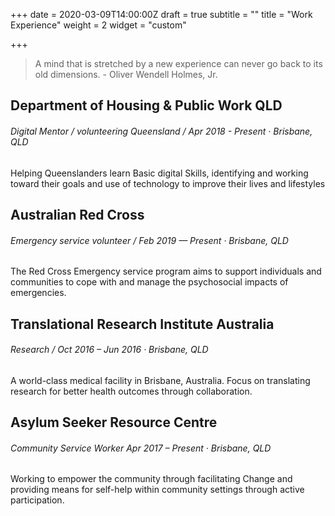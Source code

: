 +++
date = 2020-03-09T14:00:00Z
draft = true
subtitle = ""
title = "Work Experience"
weight = 2
widget = "custom"

+++
> A mind that is stretched by a new experience can never go back to its old dimensions. - Oliver Wendell Holmes, Jr.

## Department of Housing & Public Work QLD 

###### Digital Mentor / volunteering Queensland / Apr 2018 - Present · Brisbane, QLD 

Helping Queenslanders learn Basic digital Skills, identifying and working toward their goals and use of technology to improve their lives and lifestyles 

## Australian Red Cross 

###### Emergency service volunteer / Feb 2019 — Present · Brisbane, QLD 

The Red Cross Emergency service program aims to support individuals and communities to cope with and manage the psychosocial impacts of emergencies. 

## Translational Research Institute Australia 

###### Research / Oct 2016 – Jun 2016 · Brisbane, QLD 

A world-class medical facility in Brisbane, Australia. Focus on translating research for better health outcomes through collaboration. 

## Asylum Seeker Resource Centre 

###### Community Service Worker Apr 2017 – Present · Brisbane, QLD 

Working to empower the community through facilitating Change and providing means for self-help within community settings through active participation.